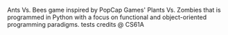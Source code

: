 Ants Vs. Bees game inspired by PopCap Games' Plants Vs. Zombies that is programmed in Python with a focus on functional and object-oriented programming paradigms. 
tests credits @ CS61A
